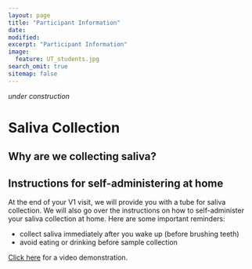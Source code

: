 ```yaml
---
layout: page
title: "Participant Information"
date:
modified:
excerpt: "Participant Information"
image:
  feature: UT_students.jpg
search_omit: true
sitemap: false
---
```


*under construction*

# Saliva Collection

## Why are we collecting saliva?

## Instructions for self-administering at home

At the end of your V1 visit, we will provide you with a tube for saliva collection. We will also go over the instructions on how to self-administer your saliva collection at home. Here are some important reminders:

- collect saliva immediately after you wake up (before brushing teeth) 
- avoid eating or drinking before sample collection

[Click here](https://www.youtube.com/watch?v=8-AxSDHLbBE) for a video demonstration.
